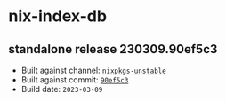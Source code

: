 # nix-index-db
## standalone release 230309.90ef5c3
- Built against channel: [`nixpkgs-unstable`](https://github.com/nixos/nixpkgs/tree/nixpkgs-unstable)
- Built against commit: [`90ef5c3`](https://github.com/NixOS/nixpkgs/commit/90ef5c3c337d8d9f0c97e7641ece70a41f6c16a2)
- Build date: `2023-03-09`
